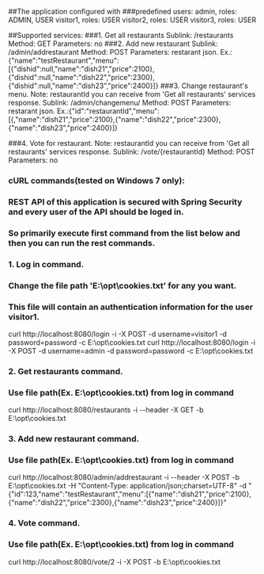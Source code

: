 
##The application configured with
###predefined users:
	admin, roles: ADMIN, USER
	visitor1, roles: USER
	visitor2, roles: USER
	visitor3, roles: USER

##Supported services:
###1. Get all restaurants
	Sublink: /restaurants
	Method: GET
	Parameters: no
###2. Add new restaurant
	Sublink: /admin/addrestaurant
	Method: POST
	Parameters: restarant json. Ex.:{"name":"testRestaurant","menu":[{"dishid":null,"name":"dish21","price":2100},{"dishid":null,"name":"dish22","price":2300},{"dishid":null,"name":"dish23","price":2400}]}
###3. Change restaurant's menu. Note: restaurantId you can receive from 'Get all restaurants' services response. 
	Sublink: /admin/changemenu/
	Method: POST
	Parameters: restarant json. Ex.:{"id":"restaurantId","menu":[{,"name":"dish21","price":2100},{"name":"dish22","price":2300},{"name":"dish23","price":2400}]}

###4. Vote for restaurant. Note: restaurantId you can receive from 'Get all restaurants' services response.
	Sublink: /vote/{restaurantId}
	Method: POST
	Parameters: no

### cURL commands(tested on Windows 7 only):
### REST API of this application is secured with Spring Security and every user of the API should be loged in.
### So primarily execute first command from the list below and then you can run the rest commands.
### 1. Log in command.
### Change the file path 'E:\opt\cookies.txt' for any you want.
### This file will contain an authentication information for the user visitor1.
curl http://localhost:8080/login -i -X POST -d username=visitor1 -d password=password -c E:\opt\cookies.txt
curl http://localhost:8080/login -i -X POST -d username=admin -d password=password -c E:\opt\cookies.txt

### 2. Get restaurants command.
### Use file path(Ex. E:\opt\cookies.txt) from log in command
curl http://localhost:8080/restaurants -i --header -X GET -b E:\opt\cookies.txt

### 3. Add new restaurant command.
###  Use file path(Ex. E:\opt\cookies.txt) from log in command
curl http://localhost:8080/admin/addrestaurant -i --header -X POST  -b E:\opt\cookies.txt -H "Content-Type: application/json;charset=UTF-8" -d "{\"id\":123,\"name\":\"testRestaurant\",\"menu\":[{\"name\":\"dish21\",\"price\":2100},{\"name\":\"dish22\",\"price\":2300},{\"name\":\"dish23\",\"price\":2400}]}"

### 4. Vote command.
###  Use file path(Ex. E:\opt\cookies.txt) from log in command
curl http://localhost:8080/vote/2 -i -X POST -b E:\opt\cookies.txt

